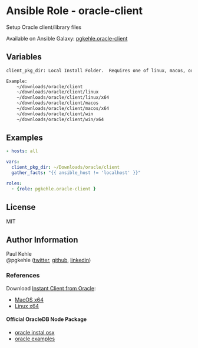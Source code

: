 # Ansible Role - oracle-client

Setup Oracle client/library files

Available on Ansible Galaxy: [pgkehle.oracle-client](https://galaxy.ansible.com/pgkehle/oracle-client)

## Variables

```bash
client_pkg_dir: Local Install Folder.  Requires one of linux, macos, or win, with x32 and/or x64.

Example:
    ~/downloads/oracle/client
    ~/downloads/oracle/client/linux
    ~/downloads/oracle/client/linux/x64
    ~/downloads/oracle/client/macos
    ~/downloads/oracle/client/macos/x64
    ~/downloads/oracle/client/win
    ~/downloads/oracle/client/win/x64
```  

## Examples

```yaml
- hosts: all

vars:
  client_pkg_dir: ~/Downloads/oracle/client
  gather_facts: "{{ ansible_host != 'localhost' }}"

roles:
  - {role: pgkehle.oracle-client }
```

## License

MIT

## Author Information

Paul Kehle  
@pgkehle ([twitter](https://twitter.com/pgkehle), [github](https://github.com/pgkehle), [linkedin](https://www.linkedin.com/in/pgkehle))

### References

Download [Instant Client from Oracle](http://www.oracle.com/technetwork/database/features/instant-client/index-097480.html):

* [MacOS x64](http://www.oracle.com/technetwork/topics/intel-macsoft-096467.html)
* [Linux x64](http://www.oracle.com/technetwork/topics/linuxx86-64soft-092277.html)

#### Official OracleDB Node Package

* [oracle instal osx](https://github.com/oracle/node-oracledb/blob/master/INSTALL.md#instosx)
* [oracle examples](https://github.com/oracle/node-oracledb/tree/master/examples)
